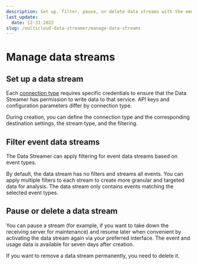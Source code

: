 ```yaml
---
description: Set up, filter, pause, or delete data streams with the emnify multicloud Data Streamer
last_update: 
  date: 12-31-2022
slug: /multicloud-data-streamer/manage-data-streams
---
```


# Manage data streams

## Set up a data stream

Each [connection type](/multicloud-data-streamer/connection-types) requires specific credentials to ensure that the Data Streamer has permission to write data to that service.
API keys and configuration parameters differ by connection type.

During creation, you can define the connection type and the corresponding destination settings, the stream type, and the filtering.

## Filter event data streams

The Data Streamer can apply filtering for event data streams based on event types.

By default, the data stream has no filters and streams all events. You can apply multiple filters to each stream to create more granular and targeted data for analysis.
The data stream only contains events matching the selected event types.

## Pause or delete a data stream

You can pause a stream (for example, if you want to take down the receiving server for maintenance) and resume later when convenient by activating the data stream again via your preferred interface.
The event and usage data is available for seven days after creation.

If you want to remove a data stream permanently, you need to delete it.
